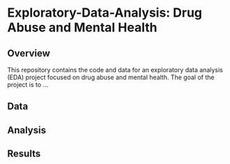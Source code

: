 # Exploratory-Data-Analysis: Drug Abuse and Mental Health
## Overview
This repository contains the code and data for an exploratory data analysis (EDA) project focused on drug abuse and mental health. The goal of the project is to ... 

## Data
## Analysis
## Results

